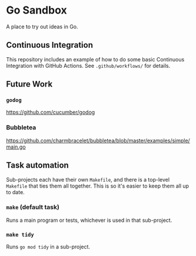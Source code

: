 # Go Sandbox

A place to try out ideas in Go.

## Continuous Integration

This repository includes an example of how to do some basic Continuous Integration with GitHub
Actions.  See `.github/workflows/` for details.

## Future Work

### `godog`

<https://github.com/cucumber/godog>

### Bubbletea

<https://github.com/charmbracelet/bubbletea/blob/master/examples/simple/main.go>

## Task automation

Sub-projects each have their own `Makefile`, and there is a top-level `Makefile` that ties them all
together.  This is so it's easier to keep them all up to date.

### `make` (default task)

Runs a main program or tests, whichever is used in that sub-project.

### `make tidy`

Runs `go mod tidy` in a sub-project.
